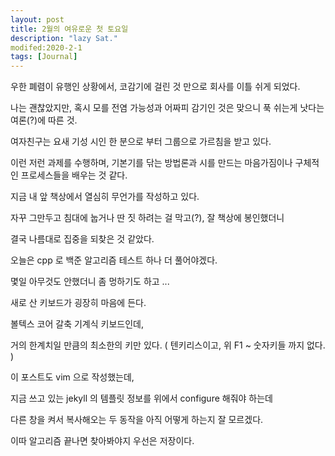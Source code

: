 ```yaml
---
layout: post
title: 2월의 여유로운 첫 토요일
description: "lazy Sat."
modifed:2020-2-1
tags: [Journal]
---
```


우한 폐렴이 유행인 상황에서, 코감기에 걸린 것 만으로 회사를 이틀 쉬게 되었다.

나는 괜찮았지만, 혹시 모를 전염 가능성과 어짜피 감기인 것은 맞으니 푹 쉬는게 낫다는 여론(?)에 따른 것.

여자친구는 요새 기성 시인 한 분으로 부터 그룹으로 가르침을 받고 있다. 

이런 저런 과제를 수행하며, 기본기를 닦는 방법론과 시를 만드는 마음가짐이나 구체적인 프로세스들을 배우는 것 같다.


지금 내 앞 책상에서 열심히 무언가를 작성하고 있다.

자꾸 그만두고 침대에 눕거나 딴 짓 하려는 걸 막고(?), 잘 책상에 봉인했더니 

결국 나름대로 집중을 되찾은 것 같았다.


오늘은 cpp 로 백준 알고리즘 테스트 하나 더 풀어야겠다. 

몇일 아무것도 안했더니 좀 멍하기도 하고 ...


새로 산 키보드가 굉장히 마음에 든다.

볼텍스 코어 갈축 기계식 키보드인데, 

거의 한계치일 만큼의 최소한의 키만 있다. ( 텐키리스이고, 위 F1 ~ 숫자키들 까지 없다. )

이 포스트도 vim 으로 작성했는데, 

지금 쓰고 있는 jekyll 의 템플릿 정보를 위에서 configure 해줘야 하는데 

다른 창을 켜서 복사해오는 두 동작을 아직 어떻게 하는지 잘 모르겠다.

이따 알고리즘 끝나면 찾아봐야지 우선은 저장이다. 




